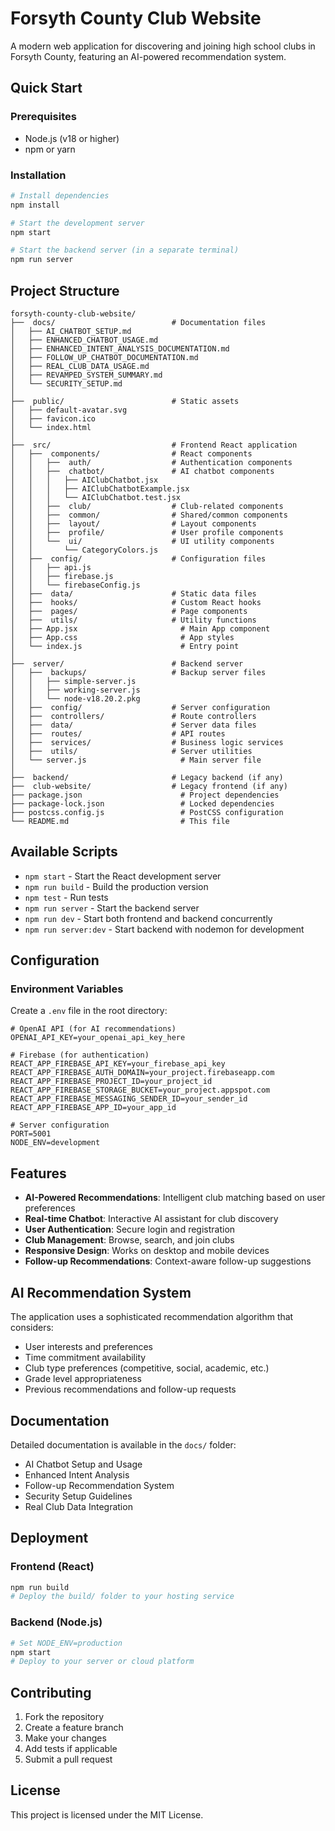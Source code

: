 # Forsyth County Club Website

A modern web application for discovering and joining high school clubs in Forsyth County, featuring an AI-powered recommendation system.

##  Quick Start

### Prerequisites
- Node.js (v18 or higher)
- npm or yarn

### Installation
```bash
# Install dependencies
npm install

# Start the development server
npm start

# Start the backend server (in a separate terminal)
npm run server
```

##  Project Structure

```
forsyth-county-club-website/
├──  docs/                          # Documentation files
│   ├── AI_CHATBOT_SETUP.md
│   ├── ENHANCED_CHATBOT_USAGE.md
│   ├── ENHANCED_INTENT_ANALYSIS_DOCUMENTATION.md
│   ├── FOLLOW_UP_CHATBOT_DOCUMENTATION.md
│   ├── REAL_CLUB_DATA_USAGE.md
│   ├── REVAMPED_SYSTEM_SUMMARY.md
│   └── SECURITY_SETUP.md
│
├──  public/                        # Static assets
│   ├── default-avatar.svg
│   ├── favicon.ico
│   └── index.html
│
├──  src/                           # Frontend React application
│   ├──  components/                # React components
│   │   ├──  auth/                  # Authentication components
│   │   ├──  chatbot/               # AI chatbot components
│   │   │   ├── AIClubChatbot.jsx
│   │   │   ├── AIClubChatbotExample.jsx
│   │   │   └── AIClubChatbot.test.jsx
│   │   ├──  club/                  # Club-related components
│   │   ├──  common/                # Shared/common components
│   │   ├──  layout/                # Layout components
│   │   ├──  profile/               # User profile components
│   │   └──  ui/                    # UI utility components
│   │       └── CategoryColors.js
│   ├──  config/                    # Configuration files
│   │   ├── api.js
│   │   ├── firebase.js
│   │   └── firebaseConfig.js
│   ├──  data/                      # Static data files
│   ├──  hooks/                     # Custom React hooks
│   ├──  pages/                     # Page components
│   ├──  utils/                     # Utility functions
│   ├── App.jsx                       # Main App component
│   ├── App.css                       # App styles
│   └── index.js                      # Entry point
│
├──  server/                        # Backend server
│   ├──  backups/                   # Backup server files
│   │   ├── simple-server.js
│   │   ├── working-server.js
│   │   └── node-v18.20.2.pkg
│   ├──  config/                    # Server configuration
│   ├──  controllers/               # Route controllers
│   ├──  data/                      # Server data files
│   ├──  routes/                    # API routes
│   ├──  services/                  # Business logic services
│   ├──  utils/                     # Server utilities
│   └── server.js                     # Main server file
│
├──  backend/                       # Legacy backend (if any)
├──  club-website/                  # Legacy frontend (if any)
├── package.json                      # Project dependencies
├── package-lock.json                 # Locked dependencies
├── postcss.config.js                 # PostCSS configuration
└── README.md                         # This file
```

##  Available Scripts

- `npm start` - Start the React development server
- `npm run build` - Build the production version
- `npm test` - Run tests
- `npm run server` - Start the backend server
- `npm run dev` - Start both frontend and backend concurrently
- `npm run server:dev` - Start backend with nodemon for development

##  Configuration

### Environment Variables
Create a `.env` file in the root directory:

```env
# OpenAI API (for AI recommendations)
OPENAI_API_KEY=your_openai_api_key_here

# Firebase (for authentication)
REACT_APP_FIREBASE_API_KEY=your_firebase_api_key
REACT_APP_FIREBASE_AUTH_DOMAIN=your_project.firebaseapp.com
REACT_APP_FIREBASE_PROJECT_ID=your_project_id
REACT_APP_FIREBASE_STORAGE_BUCKET=your_project.appspot.com
REACT_APP_FIREBASE_MESSAGING_SENDER_ID=your_sender_id
REACT_APP_FIREBASE_APP_ID=your_app_id

# Server configuration
PORT=5001
NODE_ENV=development
```

##  Features

- **AI-Powered Recommendations**: Intelligent club matching based on user preferences
- **Real-time Chatbot**: Interactive AI assistant for club discovery
- **User Authentication**: Secure login and registration
- **Club Management**: Browse, search, and join clubs
- **Responsive Design**: Works on desktop and mobile devices
- **Follow-up Recommendations**: Context-aware follow-up suggestions

##  AI Recommendation System

The application uses a sophisticated recommendation algorithm that considers:
- User interests and preferences
- Time commitment availability
- Club type preferences (competitive, social, academic, etc.)
- Grade level appropriateness
- Previous recommendations and follow-up requests

##  Documentation

Detailed documentation is available in the `docs/` folder:
- AI Chatbot Setup and Usage
- Enhanced Intent Analysis
- Follow-up Recommendation System
- Security Setup Guidelines
- Real Club Data Integration

##  Deployment

### Frontend (React)
```bash
npm run build
# Deploy the build/ folder to your hosting service
```

### Backend (Node.js)
```bash
# Set NODE_ENV=production
npm start
# Deploy to your server or cloud platform
```

##  Contributing

1. Fork the repository
2. Create a feature branch
3. Make your changes
4. Add tests if applicable
5. Submit a pull request

##  License

This project is licensed under the MIT License.

